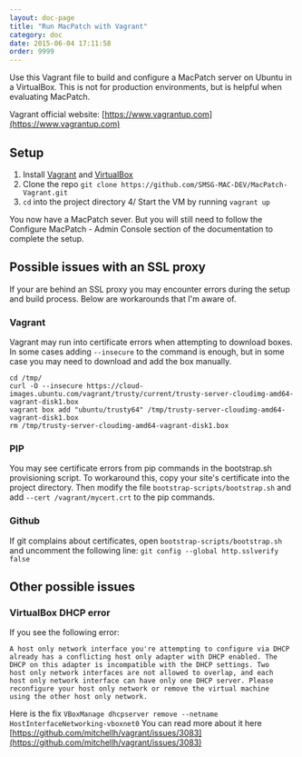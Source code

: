 ```yaml
---
layout: doc-page
title: "Run MacPatch with Vagrant"
category: doc
date: 2015-06-04 17:11:58
order: 9999
---
```



Use this Vagrant file to build and configure a MacPatch server on Ubuntu in a VirtualBox. This is not for production environments, but is helpful when evaluating MacPatch.

Vagrant official website: [https://www.vagrantup.com](https://www.vagrantup.com)

## Setup
1. Install [Vagrant](https://docs.vagrantup.com/v2/installation/) and [VirtualBox](https://www.virtualbox.org/wiki/Downloads)
2. Clone the repo `git clone https://github.com/SMSG-MAC-DEV/MacPatch-Vagrant.git`
3. `cd` into the project directory
4/ Start the VM by running `vagrant up`

You now have a MacPatch sever. But you will still need to follow the Configure MacPatch - Admin Console section of the documentation to complete the setup.

## Possible issues with an SSL proxy
If your are behind an SSL proxy you may encounter errors during the setup and build process. Below are workarounds that I'm aware of.

### Vagrant
Vagrant may run into certificate errors when attempting to download boxes. In some cases adding `--insecure` to the command is enough, but in some case you may need to download and add the box manually.

	cd /tmp/
	curl -O --insecure https://cloud-images.ubuntu.com/vagrant/trusty/current/trusty-server-cloudimg-amd64-vagrant-disk1.box
	vagrant box add "ubuntu/trusty64" /tmp/trusty-server-cloudimg-amd64-vagrant-disk1.box
	rm /tmp/trusty-server-cloudimg-amd64-vagrant-disk1.box
    
### PIP
You may see certificate errors from pip commands in the bootstrap.sh provisioning script. To workaround this, copy your site's certificate into the project directory. Then modify the file `bootstrap-scripts/bootstrap.sh` and add `--cert /vagrant/mycert.crt` to the pip commands.

### Github
If git complains about certificates, open `bootstrap-scripts/bootstrap.sh` and uncomment the following line: `git config --global http.sslverify false`

## Other possible issues
### VirtualBox DHCP error

If you see the following error:

	A host only network interface you're attempting to configure via DHCP
	already has a conflicting host only adapter with DHCP enabled. The
	DHCP on this adapter is incompatible with the DHCP settings. Two
	host only network interfaces are not allowed to overlap, and each
	host only network interface can have only one DHCP server. Please
	reconfigure your host only network or remove the virtual machine
	using the other host only network.
    
Here is the fix `VBoxManage dhcpserver remove --netname HostInterfaceNetworking-vboxnet0` You can read more about it here [https://github.com/mitchellh/vagrant/issues/3083](https://github.com/mitchellh/vagrant/issues/3083)
